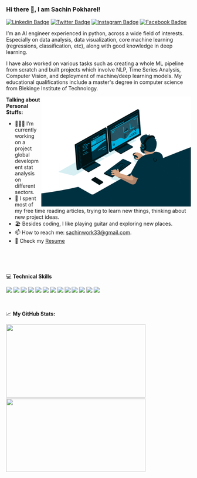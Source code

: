 ### Hi there 👋, I am Sachin Pokharel!

[![Linkedin Badge](https://img.shields.io/badge/-LinkedIn-0e76a8?style=flat-square&logo=Linkedin&logoColor=white)](https://linkedin.com/in/sachin-pokharel-493716197)
[![Twitter Badge](https://img.shields.io/badge/-Twitter-00acee?style=flat-square&logo=Twitter&logoColor=white)](https://twitter.com/ellefsonmanutd)
[![Instagram Badge](https://img.shields.io/badge/-Instagram-e4405f?style=flat-square&logo=Instagram&logoColor=white)](https://instagram.com/ellefson.sachin/)
[![Facebook Badge](https://img.shields.io/badge/-Facebook-00acee?style=flat-square&logo=Facebook&logoColor=white)](https://facebook.com/ellefson.sachin)


I’m an AI engineer experienced in python, across a wide field of interests. Especially on data analysis, data visualization, core machine learning (regressions, classification, etc), along with good knowledge in deep learning. 

I have also worked on various tasks such as creating a whole ML pipeline from scratch and built projects which involve NLP, Time Series Analysis, Computer Vision, and deployment of machine/deep learning models. My educational qualifications include a master's degree in computer science from Blekinge Institute of Technology.


<img align="right" alt="GIF" src="https://github.com/p-sachin/p-sachin/blob/main/giphy.gif?raw=true" width="408" height="300" />
  

**Talking about Personal Stuffs:**

- 👨🏻‍💻 I’m currently working on a project global development stat analysis on different sectors. <br>
- 🚀 I spent most of my free time reading articles, trying to learn new things, thinking about new project ideas. <br>
- 🏖️ Besides coding, I like playing guitar and exploring new places. <br>
- 📫 How to reach me: sachinwork33@gmail.com. <br>
- 📝 Check my [Resume](https://drive.google.com/file/d/16KD0CvL6xsHCjWQ4Rb3JPkRywtAEkqNo/view?usp=sharing)

</br>
<br>
<br>


💻 **Technical Skills**

![](https://img.shields.io/badge/Code-Python-informational?style=flat&logo=python&logoColor=white&color=2bbc8a)
![](https://img.shields.io/badge/Code-HTML-informational?style=flat&logo=css&logoColor=white&color=2bbc8a)
![](https://img.shields.io/badge/Code-CSS-informational?style=flat&logo=css&logoColor=white&color=2bbc8a)
![](https://img.shields.io/badge/Tools-Sklearn-informational?style=flat&logo=html&logoColor=white&color=2bbc8a)
![](https://img.shields.io/badge/Tools-Tensorflow-informational?style=flat&logo=tensorflow&logoColor=white&color=2bbc8a)
![](https://img.shields.io/badge/Tools-Pytorch-informational?style=flat&logo=pytorch&logoColor=white&color=2bbc8a)
![](https://img.shields.io/badge/Tools-OpenCV-informational?style=flat&logo=opencv&logoColor=white&color=2bbc8a)
![](https://img.shields.io/badge/Tools-Pandas-informational?style=flat&logo=css&logoColor=white&color=2bbc8a)
![](https://img.shields.io/badge/Tools-Numpy-informational?style=flat&logo=numpy&logoColor=white&color=2bbc8a)
![](https://img.shields.io/badge/Tools-Databases-informational?style=flat&logo=css&logoColor=white&color=2bbc8a)
![](https://img.shields.io/badge/Tools-Flask-informational?style=flat&logo=flask&logoColor=white&color=2bbc8a)
![](https://img.shields.io/badge/Tools-Docker-informational?style=flat&logo=docker&logoColor=white&color=2bbc8a)
![](https://img.shields.io/badge/Cloud-AWS-informational?style=flat&logo=aws&logoColor=white&color=2bbc8a)



<br>


📈 **My GitHub Stats:**

<p>
  <img height="200em" width="380em" src="https://github-readme-stats.vercel.app/api?username=p-sachin&hide=issues&show_icons=true&hide_border=true&&count_private=true&include_all_commits=true" />
  <img height="200em" width="380em" src="https://github-readme-stats.vercel.app/api/top-langs/?username=p-sachin&hide=scss,less&exclude_repo=strive-ai-main,ComputerVision_Projects&show_icons=true&hide_border=true&layout=compact&langs_count=5"/>
</p>


